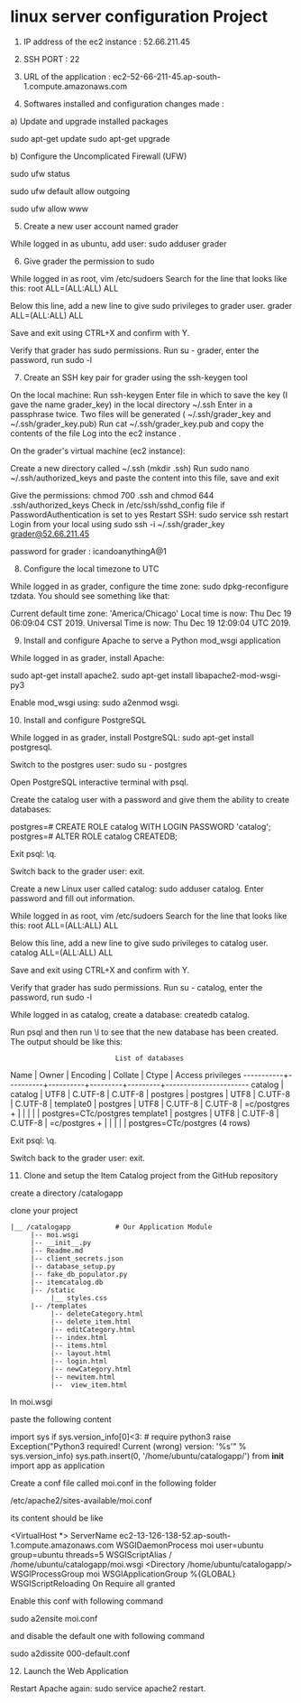 # linux server configuration Project

1) IP address of the ec2 instance : 52.66.211.45

2) SSH PORT : 22

3) URL of the application : ec2-52-66-211-45.ap-south-1.compute.amazonaws.com

4) Softwares installed and configuration changes made :

a) Update and upgrade installed packages

sudo apt-get update
sudo apt-get upgrade

b) Configure the Uncomplicated Firewall (UFW)

sudo ufw status  

sudo ufw default allow outgoing

sudo ufw allow www 

5) Create a new user account named grader

While logged in as ubuntu, add user: sudo adduser grader

6) Give grader the permission to sudo

While logged in as root, vim /etc/sudoers 
Search for the line that looks like this:
root    ALL=(ALL:ALL) ALL

Below this line, add a new line to give sudo privileges to grader user.
grader  ALL=(ALL:ALL) ALL

Save and exit using CTRL+X and confirm with Y.

Verify that grader has sudo permissions. Run su - grader, enter the password, run sudo -l



7) Create an SSH key pair for grader using the ssh-keygen tool

 On the local machine:
        Run ssh-keygen
        Enter file in which to save the key (I gave the name grader_key) in the local directory ~/.ssh
        Enter in a passphrase twice. Two files will be generated ( ~/.ssh/grader_key and ~/.ssh/grader_key.pub)
        Run cat ~/.ssh/grader_key.pub and copy the contents of the file
        Log into the ec2 instance .

On the grader's virtual machine (ec2 instance):

 Create a new directory called ~/.ssh (mkdir .ssh)
 Run sudo nano ~/.ssh/authorized_keys and paste the content into this file, save and exit
 
Give the permissions: 
chmod 700 .ssh 
and 
chmod 644 .ssh/authorized_keys
Check in /etc/ssh/sshd_config file if PasswordAuthentication is set to yes
Restart SSH: sudo service ssh restart
Login from your local using sudo ssh -i ~/.ssh/grader_key  grader@52.66.211.45

password for grader : icandoanythingA@1

8) Configure the local timezone to UTC

While logged in as grader, configure the time zone: sudo dpkg-reconfigure tzdata.
You should see something like that:

Current default time zone: 'America/Chicago'
Local time is now:      Thu Dec 19 06:09:04 CST 2019.
Universal Time is now:  Thu Dec 19 12:09:04 UTC 2019.

9) Install and configure Apache to serve a Python mod_wsgi application

While logged in as grader, install Apache: 

sudo apt-get install apache2.
sudo apt-get install libapache2-mod-wsgi-py3

Enable mod_wsgi using: sudo a2enmod wsgi.

10) Install and configure PostgreSQL

While logged in as grader, install PostgreSQL: sudo apt-get install postgresql.

Switch to the postgres user: sudo su - postgres

Open PostgreSQL interactive terminal with psql.

Create the catalog user with a password and give them the ability to create databases:

postgres=# CREATE ROLE catalog WITH LOGIN PASSWORD 'catalog';
postgres=# ALTER ROLE catalog CREATEDB;

Exit psql: \q.

Switch back to the grader user: exit.

Create a new Linux user called catalog: sudo adduser catalog. Enter password and fill out information.

While logged in as root, vim /etc/sudoers 
Search for the line that looks like this:
root    ALL=(ALL:ALL) ALL

Below this line, add a new line to give sudo privileges to catalog user.
catalog  ALL=(ALL:ALL) ALL

Save and exit using CTRL+X and confirm with Y.

Verify that grader has sudo permissions. Run su - catalog, enter the password, run sudo -l

While logged in as catalog, create a database: createdb catalog.

Run psql and then run \l to see that the new database has been created. The output should be like this:

                              List of databases
   Name    |  Owner   | Encoding | Collate |  Ctype  |   Access privileges
-----------+----------+----------+---------+---------+-----------------------
 catalog   | catalog  | UTF8     | C.UTF-8 | C.UTF-8 |
 postgres  | postgres | UTF8     | C.UTF-8 | C.UTF-8 |
 template0 | postgres | UTF8     | C.UTF-8 | C.UTF-8 | =c/postgres          +
           |          |          |         |         | postgres=CTc/postgres
 template1 | postgres | UTF8     | C.UTF-8 | C.UTF-8 | =c/postgres          +
           |          |          |         |         | postgres=CTc/postgres
(4 rows)


Exit psql: \q.

Switch back to the grader user: exit.

11) Clone and setup the Item Catalog project from the GitHub repository

create a directory /catalogapp

clone your project 


    |__ /catalogapp           # Our Application Module
         |-- moi.wsgi
         |-- __init__.py
         |-- Readme.md
         |-- client_secrets.json
         |-- database_setup.py
         |-- fake_db_populator.py
         |-- itemcatalog.db
         |-- /static
              |__ styles.css
         |-- /templates
              |-- deleteCategory.html
              |-- delete_item.html
              |-- editCategory.html
              |-- index.html
              |-- items.html
              |-- layout.html
              |-- login.html
              |-- newCategory.html
              |-- newitem.html
              |--  view_item.html


In moi.wsgi

paste the following content

import sys
if sys.version_info[0]<3:       # require python3
 raise Exception("Python3 required! Current (wrong) version: '%s'" % sys.version_info)
sys.path.insert(0, '/home/ubuntu/catalogapp/')
from __init__ import app as application



Create a conf file called moi.conf in the following folder

 /etc/apache2/sites-available/moi.conf

its content should be like 

 <VirtualHost *>
 ServerName ec2-13-126-138-52.ap-south-1.compute.amazonaws.com
 WSGIDaemonProcess moi user=ubuntu group=ubuntu threads=5
 WSGIScriptAlias / /home/ubuntu/catalogapp/moi.wsgi
<Directory /home/ubuntu/catalogapp/>
 WSGIProcessGroup moi
 WSGIApplicationGroup %{GLOBAL}
 WSGIScriptReloading On
 Require all granted
</Directory>
</VirtualHost>


Enable this conf with following command

sudo a2ensite moi.conf

and disable the default one with following command

sudo a2dissite 000-default.conf



12) Launch the Web Application

Restart Apache again: sudo service apache2 restart.


             










